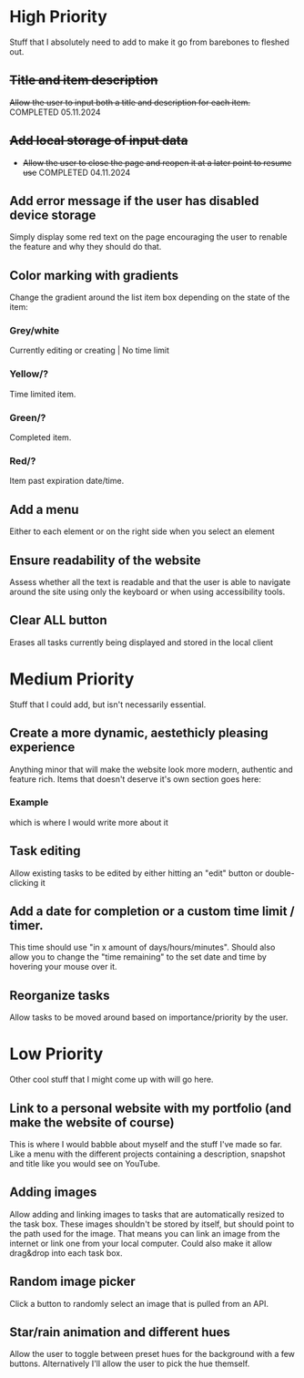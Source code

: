 # **High Priority**
Stuff that I absolutely need to add to make it go from barebones to fleshed out. 
## ~~Title and item description~~
~~Allow the user to input both a title and description for each item.~~
COMPLETED 05.11.2024

## ~~Add local storage of input data~~
- ~~Allow the user to close the page and reopen it at a later point to resume use~~
COMPLETED 04.11.2024

## Add error message if the user has disabled device storage
Simply display some red text on the page encouraging the user to renable the feature and why they should do that.

## Color marking with gradients
Change the gradient around the list item box depending on the state of the item:
### Grey/white
Currently editing or creating | No time limit
### Yellow/?
Time limited item.
### Green/?
Completed item.
### Red/?
Item past expiration date/time.

## Add a menu
Either to each element or on the right side when you select an element

## Ensure readability of the website
Assess whether all the text is readable and that the user is able to navigate around the site using only the keyboard or when using accessibility tools.

## Clear ALL button
Erases all tasks currently being displayed and stored in the local client

# **Medium Priority**
Stuff that I could add, but isn't necessarily essential.

## Create a more dynamic, aestethicly pleasing experience
Anything minor that will make the website look more modern, authentic and feature rich. Items that doesn't deserve it's own section goes here:
### Example
which is where I would write more about it

## Task editing
Allow existing tasks to be edited by either hitting an "edit" button or double-clicking it

## Add a date for completion or a custom time limit / timer. 
This time should use "in x amount of days/hours/minutes".
Should also allow you to change the "time remaining" to the set date and time by hovering your mouse over it.

## Reorganize tasks
Allow tasks to be moved around based on importance/priority by the user.

# **Low Priority**
Other cool stuff that I might come up with will go here.
## Link to a personal website with my portfolio (and make the website of course)
This is where I would babble about myself and the stuff I've made so far. Like a menu with the different projects containing a description, snapshot and title like you would see on YouTube.
## Adding images 
Allow adding and linking images to tasks that are automatically resized to the task box. These images shouldn't be stored by itself, but should point to the path used for the image. That means you can link an image from the internet or link one from your local computer.
Could also make it allow drag&drop into each task box.
## Random image picker
Click a button to randomly select an image that is pulled from an API.
## Star/rain animation and different hues
Allow the user to toggle between preset hues for the background with a few buttons. Alternatively I'll allow the user to pick the hue themself.

